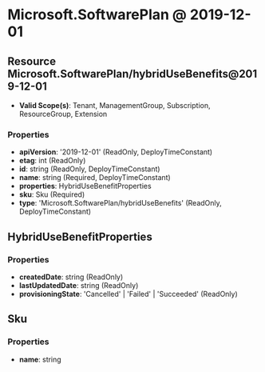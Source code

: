 # Microsoft.SoftwarePlan @ 2019-12-01

## Resource Microsoft.SoftwarePlan/hybridUseBenefits@2019-12-01
* **Valid Scope(s)**: Tenant, ManagementGroup, Subscription, ResourceGroup, Extension
### Properties
* **apiVersion**: '2019-12-01' (ReadOnly, DeployTimeConstant)
* **etag**: int (ReadOnly)
* **id**: string (ReadOnly, DeployTimeConstant)
* **name**: string (Required, DeployTimeConstant)
* **properties**: HybridUseBenefitProperties
* **sku**: Sku (Required)
* **type**: 'Microsoft.SoftwarePlan/hybridUseBenefits' (ReadOnly, DeployTimeConstant)

## HybridUseBenefitProperties
### Properties
* **createdDate**: string (ReadOnly)
* **lastUpdatedDate**: string (ReadOnly)
* **provisioningState**: 'Cancelled' | 'Failed' | 'Succeeded' (ReadOnly)

## Sku
### Properties
* **name**: string

